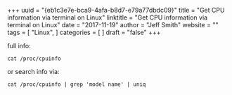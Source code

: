 +++ 
uuid = "{eb1c3e7e-bca9-4afa-b8d7-e79a77dbdc09}" 
title = "Get CPU information via terminal on Linux" 
linktitle = "Get CPU information via terminal on Linux" 
date = "2017-11-19" 
author = "Jeff Smith"
website = "" 
tags = [ "Linux",  ] 
categories = [  ] 
draft = "false" 
+++ 


full info:

    cat /proc/cpuinfo 

or search info via:

    cat /proc/cpuinfo | grep 'model name' | uniq
